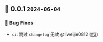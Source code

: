 ## 🌈 0.0.1 `2024-06-04` 
### 🐞 Bug Fixes
- `ci`: 跳过 `changelog` 无效 @liweijie0812 ([#3](https://github.com/TDesignOteam/tdesign-changelog-action/pull/3))
